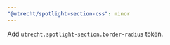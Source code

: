 ```yaml
---
"@utrecht/spotlight-section-css": minor
---
```


Add `utrecht.spotlight-section.border-radius` token.
